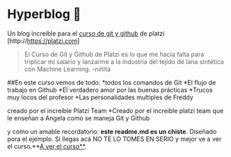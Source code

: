 # Hyperblog 💚
Un blog increible para el  [curso de git y github](http://https://platzi.com/cursos/git-github/ "curso de git y github") de platzi [http://https://platzi.com]
>El Curso de Git y Github de Platzi es lo que me hacia falta para triplicar mi salario y lanzarme a la industria del tejido de lana sintética con Machine Learning.
>-niñita

##En este curso vemos de todo:
*todos los comandos de Git
*El flujo de trabajo en Github
*El verdadero amor por las buenas prácticas
*Trucos muy locos del profesor
*Las personalidades multiples de Freddy

creado por el increible Platzi Team
*Creado por el increible platzi team que le enseñan a Angela como se maneja Git y Github 


y como un amable recordatorio: **este readme.md es un chiste**. Diseñado pora el ejemplo. Si llegas acá NO TE LO TOMES EN SERIO y mejor ve a ver el curso.**[A ver el curso**](http://https://platzi.com/cursos/git-github/ "A ver el curso").